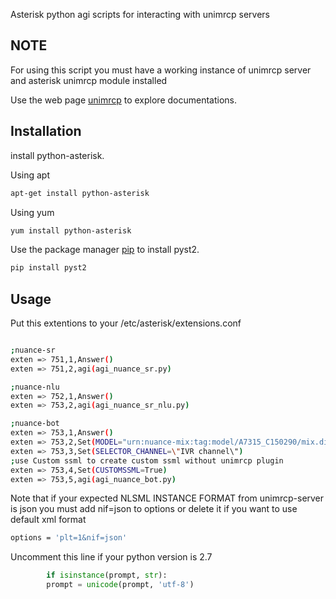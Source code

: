 Asterisk python agi scripts for interacting with unimrcp servers 

## NOTE

For using this script you must  have a working instance of unimrcp server and asterisk unimrcp module installed

Use the web page  [unimrcp](http://www.unimrcp.org/) to explore documentations.

## Installation

install python-asterisk.

Using apt

```bash
apt-get install python-asterisk
```

Using yum

```bash
yum install python-asterisk
```



Use the package manager [pip](https://pip.pypa.io/en/stable/) to install pyst2.

```bash
pip install pyst2
```

## Usage

Put this extentions to your /etc/asterisk/extensions.conf
```bash

;nuance-sr
exten => 751,1,Answer()
exten => 751,2,agi(agi_nuance_sr.py)

;nuance-nlu
exten => 752,1,Answer()
exten => 753,2,agi(agi_nuance_sr_nlu.py)

;nuance-bot
exten => 753,1,Answer()
exten => 753,2,Set(MODEL="urn:nuance-mix:tag:model/A7315_C150290/mix.dialog")
exten => 753,3,Set(SELECTOR_CHANNEL=\"IVR channel\")
;use Custom ssml to create custom ssml without unimrcp plugin
exten => 753,4,Set(CUSTOMSSML=True)
exten => 753,5,agi(agi_nuance_bot.py)

```



Note that if your expected NLSML INSTANCE FORMAT  from unimrcp-server is json you must add nif=json to options or delete it if you want to use default xml format

```bash
options = 'plt=1&nif=json'
```


Uncomment this line if your python version is 2.7 

```python
        if isinstance(prompt, str):
        prompt = unicode(prompt, 'utf-8')
```
